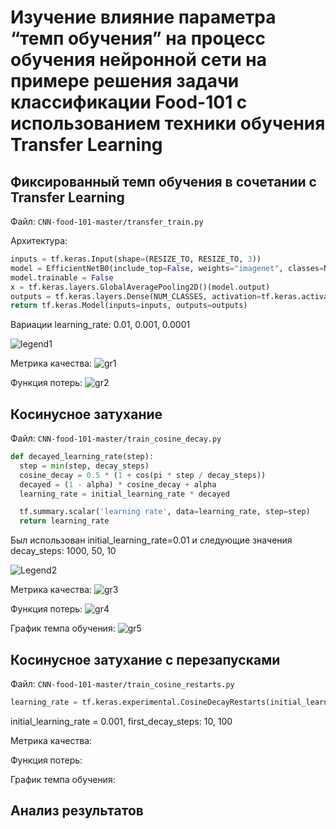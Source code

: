 # Изучение влияние параметра “темп обучения” на процесс обучения нейронной сети на примере решения задачи классификации Food-101 с использованием техники обучения Transfer Learning
## Фиксированный темп обучения в сочетании с Transfer Learning
Файл: `CNN-food-101-master/transfer_train.py`

Архитектура:
```python
inputs = tf.keras.Input(shape=(RESIZE_TO, RESIZE_TO, 3))
model = EfficientNetB0(include_top=False, weights="imagenet", classes=NUM_CLASSES, input_tensor=inputs)
model.trainable = False
x = tf.keras.layers.GlobalAveragePooling2D()(model.output)
outputs = tf.keras.layers.Dense(NUM_CLASSES, activation=tf.keras.activations.softmax)(x)
return tf.keras.Model(inputs=inputs, outputs=outputs)
```
Вариации learning_rate: 0.01, 0.001, 0.0001

![legend1](https://user-images.githubusercontent.com/24518594/115959624-c866ab00-a515-11eb-8171-506fd726d86a.png)

Метрика качества:
![gr1](https://github.com/actharsis/lab3/blob/main/graphs/epoch_categorical_accuracy_const_lr.svg)

Функция потерь:
![gr2](https://github.com/actharsis/lab3/blob/main/graphs/epoch_loss_const_lr.svg)
## Косинусное затухание
Файл: `CNN-food-101-master/train_cosine_decay.py`

```python
def decayed_learning_rate(step):
  step = min(step, decay_steps)
  cosine_decay = 0.5 * (1 + cos(pi * step / decay_steps))
  decayed = (1 - alpha) * cosine_decay + alpha
  learning_rate = initial_learning_rate * decayed

  tf.summary.scalar('learning rate', data=learning_rate, step=step)
  return learning_rate
```
Был использован initial_learning_rate=0.01 и следующие значения decay_steps: 1000, 50, 10

![Legend2](https://user-images.githubusercontent.com/24518594/116000077-70a07080-a5f7-11eb-870f-9204a4fa18b6.png)

Метрика качества:
![gr3](https://github.com/actharsis/lab3/blob/main/graphs/epoch_categorical_accuracy_cosine.svg)

Функция потерь:
![gr4](https://github.com/actharsis/lab3/blob/main/graphs/epoch_loss_cosine.svg)

График темпа обучения:
![gr5](https://github.com/actharsis/lab3/blob/main/graphs/learning%20rate_cosine.svg)
## Косинусное затухание с перезапусками
Файл: `CNN-food-101-master/train_cosine_restarts.py`
```python
learning_rate = tf.keras.experimental.CosineDecayRestarts(initial_learning_rate, first_decay_steps)
```
initial_learning_rate = 0.001, first_decay_steps: 10, 100

Метрика качества:

Функция потерь:

График темпа обучения:
## Анализ результатов
